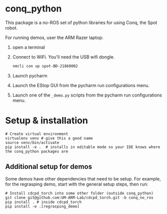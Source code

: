 # conq_python

This package is a no-ROS set of python libraries for using Conq, the Spot robot.

For running demos, user the ARM Razer laptop:

1. open a terminal
2. Connect to WiFi. You'll need the USB wifi dongle.

    ```bash
    nmcli con up spot-BD-21860002 
    ```

3. Launch pycharm
4. Launch the EStop GUI from the pycharm run configurations menu.
5. Launch one of the `_demo.py` scripts from the pycharm run configurations menu.

# Setup & installation

```
# Create virtual environment
virtualenv venv # give this a good name
source venv/bin/activate
pip install -e .  # installs in editable mode so your IDE knows where the conq_python packages are
```

## Additional setup for demos

Some demos have other dependencies that need to be setup. For example, for the regrasping demo, start with the general setup steps, then run:
```
# Install cdcpd_torch into some other folder (outside conq_python)
git clone git@github.com:UM-ARM-Lab/cdcpd_torch.git -b conq_no_ros
pip install . # inside cdcpd_torch
pip install -e .[regrasping_demo]
```
